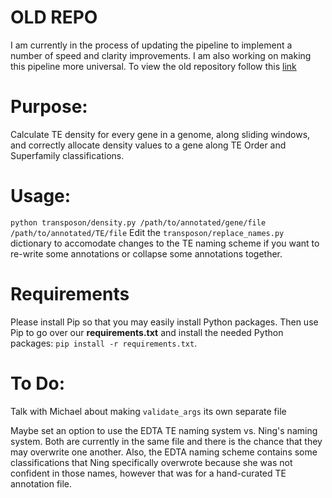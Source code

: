 # OLD REPO
I am currently in the process of updating the pipeline to implement a number of speed and clarity improvements. I am also working on making this pipeline more universal. To view the old repository follow this [link](https://github.com/EdgerLab/TE_Density_Old)

# Purpose:
Calculate TE density for every gene in a genome, along sliding windows, and correctly allocate density values to a gene along TE Order and Superfamily classifications.

# Usage:
`python transposon/density.py /path/to/annotated/gene/file /path/to/annotated/TE/file`
Edit the `transposon/replace_names.py` dictionary to accomodate changes to the TE naming scheme if you want to re-write some annotations or collapse some annotations together. 

# Requirements
Please install Pip so that you may easily install Python packages.
Then use Pip to go over our **requirements.txt** and install the needed Python packages: `pip install -r requirements.txt`.

# To Do:
Talk with Michael about making `validate_args` its own separate file

Maybe set an option to use the EDTA TE naming system vs. Ning's naming system. Both are currently in the same file and there is the chance that they may overwrite one another. Also, the EDTA naming scheme contains some classifications that Ning specifically overwrote because she was not confident in those names, however that was for a hand-curated TE annotation file.
